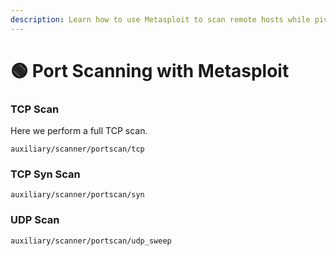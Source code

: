 ```yaml
---
description: Learn how to use Metasploit to scan remote hosts while pivoting.
---
```


# 🟢 Port Scanning with Metasploit

### TCP Scan

Here we perform a full TCP scan.

```
auxiliary/scanner/portscan/tcp
```

### TCP Syn Scan

```
auxiliary/scanner/portscan/syn
```

### UDP Scan

```
auxiliary/scanner/portscan/udp_sweep
```
